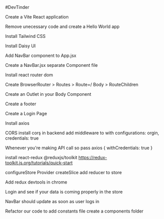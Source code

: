 #DevTinder

Create a Vite React application

Remove unecessary code and create a Hello World app

Install Tailwind CSS

Install Daisy UI

Add NavBar component to App.jsx

Create a NavBar.jsx separate Component file

Install react router dom

Create BrowserRouter > Routes > Route=/ Body > RouteChildren

Create an Outlet in your Body Component

Create a footer

Create a Login Page

Install axios

CORS install corş in backend add middleware to with configurations: orgin, credentials: true

Whenever you're making API call so pass axios { withCredentials: true }

install react-redux @reduxjs/toolkit https://redux-toolkit.js.org/tutorials/quick-start

configureStore Provider createSlice add reducer to store

Add redux devtools in chrome

Login and see if your data is coming properly in the store

NavBar should update as soon as user logs in

Refactor our code to add constants file create a components folder